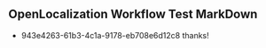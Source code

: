 ## OpenLocalization Workflow Test MarkDown
* 943e4263-61b3-4c1a-9178-eb708e6d12c8 
thanks!<!--HONumber=Mar16_HO4-->
